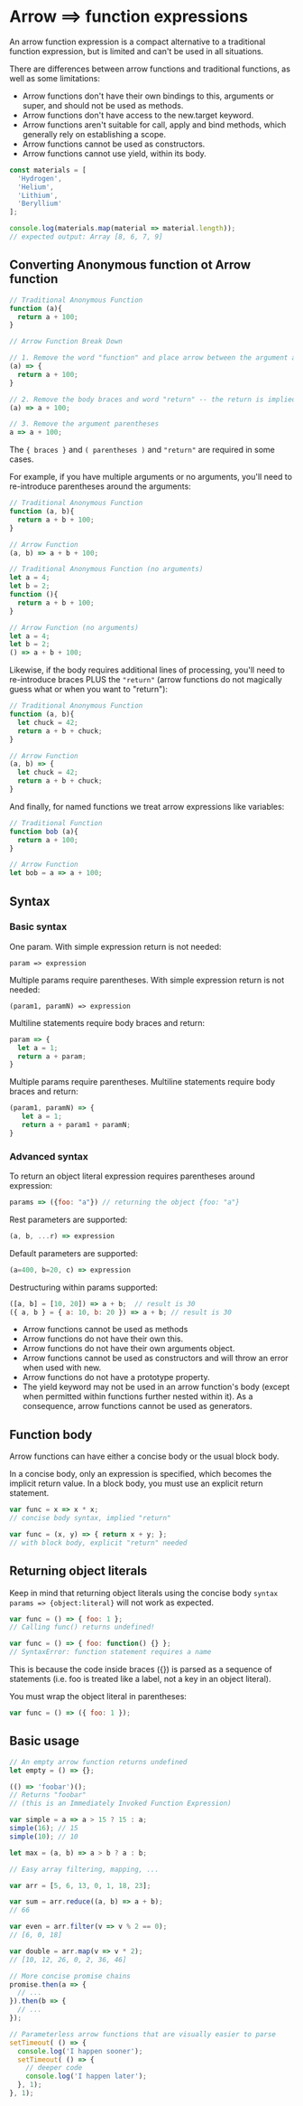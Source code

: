 
# Arrow ==> function expressions
An arrow function expression is a compact alternative to a traditional function expression, but is limited and can't be used in all situations.

There are differences between arrow functions and traditional functions, as well as some limitations:

- Arrow functions don't have their own bindings to this, arguments or super, and should not be used as methods.
- Arrow functions don't have access to the new.target keyword.
- Arrow functions aren't suitable for call, apply and bind methods, which generally rely on establishing a scope.
- Arrow functions cannot be used as constructors.
- Arrow functions cannot use yield, within its body.

```js
const materials = [
  'Hydrogen',
  'Helium',
  'Lithium',
  'Beryllium'
];

console.log(materials.map(material => material.length));
// expected output: Array [8, 6, 7, 9]
```

## Converting Anonymous function ot Arrow function
```js
// Traditional Anonymous Function
function (a){
  return a + 100;
}

// Arrow Function Break Down

// 1. Remove the word "function" and place arrow between the argument and opening body bracket
(a) => {
  return a + 100;
}

// 2. Remove the body braces and word "return" -- the return is implied.
(a) => a + 100;

// 3. Remove the argument parentheses
a => a + 100;
```
The `{ braces }` and `( parentheses )` and `"return"` are required in some cases.

For example, if you have multiple arguments or no arguments, you'll need to re-introduce parentheses around the arguments:
```js
// Traditional Anonymous Function
function (a, b){
  return a + b + 100;
}

// Arrow Function
(a, b) => a + b + 100;

// Traditional Anonymous Function (no arguments)
let a = 4;
let b = 2;
function (){
  return a + b + 100;
}

// Arrow Function (no arguments)
let a = 4;
let b = 2;
() => a + b + 100;
```
Likewise, if the body requires additional lines of processing, you'll need to re-introduce braces PLUS the `"return"` (arrow functions do not magically guess what or when you want to "return"):
```js
// Traditional Anonymous Function
function (a, b){
  let chuck = 42;
  return a + b + chuck;
}

// Arrow Function
(a, b) => {
  let chuck = 42;
  return a + b + chuck;
}
```
And finally, for named functions we treat arrow expressions like variables:
```js
// Traditional Function
function bob (a){
  return a + 100;
}

// Arrow Function
let bob = a => a + 100;
```

## Syntax
### Basic syntax
One param. With simple expression return is not needed:
```
param => expression
```
Multiple params require parentheses. With simple expression return is not needed:
```
(param1, paramN) => expression
```
Multiline statements require body braces and return:
```js
param => {
  let a = 1;
  return a + param;
}
```
Multiple params require parentheses. Multiline statements require body braces and return:
```js
(param1, paramN) => {
   let a = 1;
   return a + param1 + paramN;
}
```
### Advanced syntax
To return an object literal expression requires parentheses around expression:
```js
params => ({foo: "a"}) // returning the object {foo: "a"}
```
Rest parameters are supported:
```js
(a, b, ...r) => expression
```
Default parameters are supported:
```js
(a=400, b=20, c) => expression
```
Destructuring within params supported:
```js
([a, b] = [10, 20]) => a + b;  // result is 30
({ a, b } = { a: 10, b: 20 }) => a + b; // result is 30
```


- Arrow functions cannot be used as methods
- Arrow functions do not have their own this.
- Arrow functions do not have their own arguments object.
- Arrow functions cannot be used as constructors and will throw an error when used with new.
- Arrow functions do not have a prototype property.
- The yield keyword may not be used in an arrow function's body (except when permitted within functions further nested within it). As a consequence, arrow functions cannot be used as generators.


## Function body
Arrow functions can have either a concise body or the usual block body.

In a concise body, only an expression is specified, which becomes the implicit return value. In a block body, you must use an explicit return statement.
```js
var func = x => x * x;
// concise body syntax, implied "return"

var func = (x, y) => { return x + y; };
// with block body, explicit "return" needed
```

## Returning object literals
Keep in mind that returning object literals using the concise body `syntax params => {object:literal}` will not work as expected.
```js
var func = () => { foo: 1 };
// Calling func() returns undefined!

var func = () => { foo: function() {} };
// SyntaxError: function statement requires a name
```
This is because the code inside braces ({}) is parsed as a sequence of statements (i.e. foo is treated like a label, not a key in an object literal).

You must wrap the object literal in parentheses:
```js
var func = () => ({ foo: 1 });
```

## Basic usage
```js
// An empty arrow function returns undefined
let empty = () => {};

(() => 'foobar')();
// Returns "foobar"
// (this is an Immediately Invoked Function Expression)

var simple = a => a > 15 ? 15 : a;
simple(16); // 15
simple(10); // 10

let max = (a, b) => a > b ? a : b;

// Easy array filtering, mapping, ...

var arr = [5, 6, 13, 0, 1, 18, 23];

var sum = arr.reduce((a, b) => a + b);
// 66

var even = arr.filter(v => v % 2 == 0);
// [6, 0, 18]

var double = arr.map(v => v * 2);
// [10, 12, 26, 0, 2, 36, 46]

// More concise promise chains
promise.then(a => {
  // ...
}).then(b => {
  // ...
});

// Parameterless arrow functions that are visually easier to parse
setTimeout( () => {
  console.log('I happen sooner');
  setTimeout( () => {
    // deeper code
    console.log('I happen later');
  }, 1);
}, 1);
```


